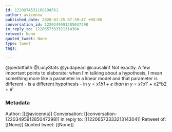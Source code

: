 ```yaml
---
id: 1220974531168194561
author: avicenna
published_date: 2020-01-25 07:39:47 +00:00
conversation_id: 1220349591285047298
in_reply_to: 1220657333321314304
retweet: None
quoted_tweet: None
type: tweet
tags:

---
```


@joedotfaith @LucyStats @yudapearl @causalinf Not exactly. A few important points to elaborate: when I'm talking about a hypothesis, I mean something more like a parameter in a linear model and that parameter is different - is a different hypothesis - in y = x1*b1 + e than in y = x1*b1' + x2*b2 + e'

### Metadata

Author: [[@avicenna]]
Conversation: [[conversation-1220349591285047298]]
In reply to: [[1220657333321314304]]
Retweet of: [[None]]
Quoted tweet: [[None]]
